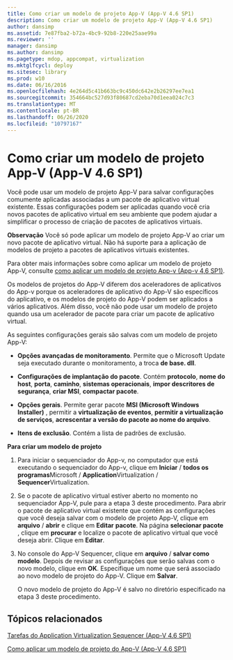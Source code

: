 ```yaml
---
title: Como criar um modelo de projeto App-V (App-V 4.6 SP1)
description: Como criar um modelo de projeto App-V (App-V 4.6 SP1)
author: dansimp
ms.assetid: 7e87fba2-b72a-4bc9-92b8-220e25aae99a
ms.reviewer: ''
manager: dansimp
ms.author: dansimp
ms.pagetype: mdop, appcompat, virtualization
ms.mktglfcycl: deploy
ms.sitesec: library
ms.prod: w10
ms.date: 06/16/2016
ms.openlocfilehash: 4e264d5c41b663bc9c450dc642e2b26297ee7ea1
ms.sourcegitcommit: 354664bc527d93f80687cd2eba70d1eea024c7c3
ms.translationtype: MT
ms.contentlocale: pt-BR
ms.lasthandoff: 06/26/2020
ms.locfileid: "10797167"
---
```

# Como criar um modelo de projeto App-V (App-V 4.6 SP1)


Você pode usar um modelo de projeto App-V para salvar configurações comumente aplicadas associadas a um pacote de aplicativo virtual existente. Essas configurações podem ser aplicadas quando você cria novos pacotes de aplicativo virtual em seu ambiente que podem ajudar a simplificar o processo de criação de pacotes de aplicativos virtuais.

**Observação**  Você só pode aplicar um modelo de projeto App-V ao criar um novo pacote de aplicativo virtual. Não há suporte para a aplicação de modelos de projeto a pacotes de aplicativos virtuais existentes.

 

Para obter mais informações sobre como aplicar um modelo de projeto App-V, consulte [como aplicar um modelo de projeto App-v (App-v 4,6 SP1)](how-to-apply-an-app-v-project-template--app-v-46-sp1-.md).

Os modelos de projetos do App-V diferem dos aceleradores de aplicativos do App-v porque os aceleradores de aplicativo do App-V são específicos do aplicativo, e os modelos de projeto do App-V podem ser aplicados a vários aplicativos. Além disso, você não pode usar um modelo de projeto quando usa um acelerador de pacote para criar um pacote de aplicativo virtual.

As seguintes configurações gerais são salvas com um modelo de projeto App-V:

-   **Opções avançadas de monitoramento**. Permite que o Microsoft Update seja executado durante o monitoramento, a troca **de base. dll**.

-   **Configurações de implantação do pacote**. Contém **protocolo**, **nome do host**, **porta**, **caminho**, **sistemas operacionais**, **impor descritores de segurança**, **criar MSI**, **compactar pacote**.

-   **Opções gerais**. Permite gerar pacote **MSI (Microsoft Windows Installer)** , permitir a **virtualização de eventos**, **permitir a virtualização de serviços**, **acrescentar a versão do pacote ao nome do arquivo**.

-   **Itens de exclusão**. Contém a lista de padrões de exclusão.

**Para criar um modelo de projeto**

1.  Para iniciar o sequenciador do App-v, no computador que está executando o sequenciador do App-v, clique em **Iniciar**  /  **todos os programas**Microsoft  /  **Application**Virtualization  /  **Sequencer**Virtualization.

2.  Se o pacote de aplicativo virtual estiver aberto no momento no sequenciador App-V, pule para a etapa 3 deste procedimento. Para abrir o pacote de aplicativo virtual existente que contém as configurações que você deseja salvar com o modelo de projeto App-V, clique em **arquivo**  /  **abrir** e clique em **Editar** **pacote**. Na página **selecionar pacote** , clique em **procurar** e localize o pacote de aplicativo virtual que você deseja abrir. Clique em **Editar**.

3.  No console do App-V Sequencer, clique em **arquivo**  /  **salvar como modelo**. Depois de revisar as configurações que serão salvas com o novo modelo, clique em **OK**. Especifique um nome que será associado ao novo modelo de projeto do App-V. Clique em **Salvar**.

    O novo modelo de projeto do App-V é salvo no diretório especificado na etapa 3 deste procedimento.

## Tópicos relacionados


[Tarefas do Application Virtualization Sequencer (App-V 4.6 SP1)](tasks-for-the-application-virtualization-sequencer--app-v-46-sp1-.md)

[Como aplicar um modelo de projeto do App-V (App-V 4.6 SP1)](how-to-apply-an-app-v-project-template--app-v-46-sp1-.md)

 

 





